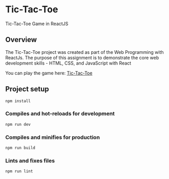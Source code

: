 # Tic-Tac-Toe

Tic-Tac-Toe Game in ReactJS

## Overview

The Tic-Tac-Toe project was created as part of the Web Programming with ReactJs. The purpose of this assignment is to demonstrate the core web development skills - HTML, CSS, and JavaScript with React

You can play the game here: [Tic-Tac-Toe](https://jaydadhaniya.github.io/Tic-Tac-Toe/)

## Project setup

```
npm install
```

### Compiles and hot-reloads for development

```
npm run dev
```

### Compiles and minifies for production

```
npm run build
```

### Lints and fixes files

```
npm run lint
```
